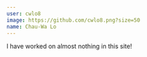 ```yaml
---
user: cwlo8
image: https://github.com/cwlo8.png?size=50
name: Chau-Wa Lo
---
```

I have worked on almost nothing in this site!
